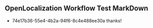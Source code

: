 ## OpenLocalization Workflow Test MarkDown

* 74e17b36-55e4-4b2a-94f6-8c4e488ee30a 
thanks!



<!--HONumber=Feb16_HO3-->
